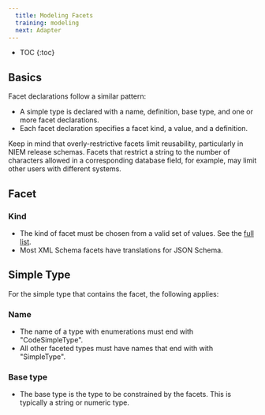 ```yaml
---
  title: Modeling Facets
  training: modeling
  next: Adapter
---
```


- TOC
{:toc}

## Basics

Facet declarations follow a similar pattern:

- A simple type is declared with a name, definition, base type, and one or more facet declarations.
- Each facet declaration specifies a facet kind, a value, and a definition.

Keep in mind that overly-restrictive facets limit reusability, particularly in NIEM release schemas.  Facets that restrict a string to the number of characters allowed in a corresponding database field, for example, may limit other users with different systems.

## Facet

### Kind

- The kind of facet must be chosen from a valid set of values.  See the [full list](.#kinds-of-facets).
- Most XML Schema facets have translations for JSON Schema.

## Simple Type

For the simple type that contains the facet, the following applies:

### Name

- The name of a type with enumerations must end with "CodeSimpleType".
- All other faceted types must have names that end with with "SimpleType".

### Base type

- The base type is the type to be constrained by the facets.  This is typically a string or numeric type.
